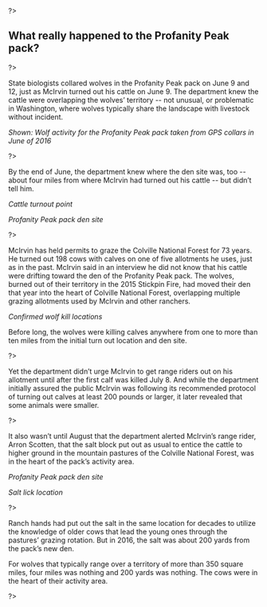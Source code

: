 <?
</div></section>
<section class="mountain">
  <canvas class="mountain-gl"></canvas>
  <div class="constrained">
    <div class="chunk stage" data-stage="intro">
?>

<h2>What really happened to the Profanity Peak pack?</h2>

<?
    </div>
    <div class="chunk stage" data-stage="heatmap">
?>

State biologists collared wolves in the Profanity Peak pack on June 9 and 12, just as McIrvin turned out his cattle on June 9. The department knew the cattle were overlapping the wolves’ territory -- not unusual, or problematic in Washington, where wolves typically share the landscape with livestock without incident. 

*Shown: Wolf activity for the Profanity Peak pack taken from GPS collars in June of 2016*

<?
    </div>
    <div class="chunk">
?>

<div class="stage" data-stage="turnout"></div>

By the end of June, the department knew where the den site was, too -- about four miles from where McIrvin had turned out his cattle -- but didn’t tell him.


*<span class="placeholder" style="background: purple"></span> Cattle turnout point*

*<span class="placeholder" style="background: yellow"></span> Profanity Peak pack den site*

<?
    </div>
    <div class="chunk">
?>

<div class="stage" data-stage="kills"></div>

McIrvin has held permits to graze the Colville National Forest for 73 years. He turned out 198 cows with calves on one of five allotments he uses, just as in the past. McIrvin said in an interview he did not know that his cattle were drifting toward the den of the Profanity Peak pack. The wolves, burned out of their territory in the 2015 Stickpin Fire, had moved their den that year into the heart of Colville National Forest, overlapping multiple grazing allotments used by McIrvin and other ranchers.

*<span class="placeholder" style="background: red"></span> Confirmed wolf kill locations*

Before long, the wolves were killing calves anywhere from one to more than ten miles from the initial turn out location and den site.

<?
    </div>
    <div class="chunk">
?>


Yet the department didn’t urge McIrvin to get range riders out on his allotment until after the first calf was killed July 8. And while the department initially assured the public McIrvin was following its recommended protocol of turning out calves at least 200 pounds or larger, it later revealed that some animals were smaller.

<?
    </div>
    <div class="chunk">
?>

<div class="stage" data-stage="salt"></div>

It also wasn’t until August that the department alerted McIrvin’s range rider, Arron Scotten, that the salt block put out as usual to entice the cattle to higher ground in the mountain pastures of the Colville National Forest, was in the heart of the pack’s activity area.

*<span class="placeholder" style="background: yellow"></span> Profanity Peak pack den site*

*<span class="placeholder" style="background: pink"></span> Salt lick location*

<?
    </div>
    <div class="chunk">
?>

Ranch hands had put out the salt in the same location for decades to utilize the knowledge of older cows that lead the young ones through the pastures’ grazing rotation. But in 2016, the salt was about 200 yards from the pack’s new den.

For wolves that typically range over a territory of more than 350 square miles, four miles was nothing and 200 yards was nothing. The cows were in the heart of their activity area.

<?
    </div>
    <div class="chunk spacer stage" data-stage="outro"></div>

  </div> <!-- constrained -->
</section>
<section class="whiteout">
  <div class="constrained">
?>